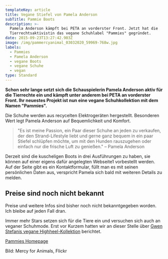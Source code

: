 ```yaml
---
templateKey: article
title: Vegane Stiefel von Pamela Anderson
subTitle: Pammie Boots
description: >-
  Pamela Anderson kämpft bei PETA an vorderster Front. Jetzt hat die
  Tierrechtsaktivistin das vegane Schuhlabel "Pammies" gegründet.
date: 2015-09-23T13:27:42.903Z
image: /img/pammercyanimal_03032020_59969-768w.jpg
labels:
  - Pammies
  - Pamela Anderson
  - vegane Boots
  - vegane Schuhe
  - vegan
type: Standard
---
```


**Schon sehr lange setzt sich die Schauspielerin Pamela Anderson aktiv für die
Tierrechte ein und kämpft unter anderem bei PETA an vorderster Front. Ihr
neuestes Projekt ist nun eine vegane Schuhkollektion mit dem Namen "Pammies".**

Die Schuhe werden aus recycelten Elektrogeräten hergestellt. Besonderen Wert
legt Pamela Anderson auf Bequemlichkeit und Komfort.

> "Es ist meine Passion, ein Paar dieser Schuhe an jeden zu verkaufen, der den
> Strand-Lifestyle liebt und gerne ganz bequem in ein paar Stiefel schlüpfen
> möchte, um mit den Hunden rauszugehen oder einfach nur die frische Luft zu
> genießen." – Pamela Anderson

Derzeit sind die kuscheligen Boots in drei Ausführungen zu haben, sie können auf
einer eigens dafür angelegten Webseite1 vorbestellt werden. Auf der Seite gibt
es ein Kontaktformular, füllt man es mit seinen persönlichen Daten aus,
verspricht Pamela sich bald mit weiteren Details zu melden.

## Preise sind noch nicht bekannt

Preise und weitere Infos sind bisher noch nicht bekanntgegeben worden. Ich
bleibe auf jeden Fall dran.

Immer mehr Stars setzen sich für die Tiere ein und versuchen sich auch an
veganer Schuhmode. Erst vor Kurzem hatten wir an dieser Stelle über
[Gwen Stefanis vegane Highheel-Kollektion](/2020/04/gwen-stefani-und-die-mode)
berichtet.

<Youtube id="0Mt-wpG1EYw" caption="Pammies Boots" />

[Pammies Homepage](http://www.pammieslife.com/)

Bild: Mercy for Animals, Flickr
